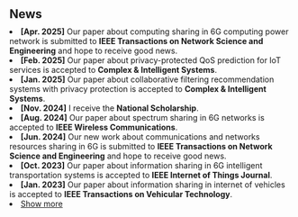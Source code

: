 <h1 id="news"></h1>

<h2 style="margin: 60px 0px 10px;">News</h2>

<ul style="margin: 0; padding-left: 0; list-style-position: inside;">
  <li><strong>[Apr. 2025]</strong> Our paper about computing sharing in 6G computing power network is submitted to <strong>IEEE Transactions on Network Science and Engineering</strong> and hope to receive good news.</li>
  <li><strong>[Feb. 2025]</strong> Our paper about privacy-protected QoS prediction for IoT services is accepted to <strong>Complex & Intelligent Systems</strong>.</li> 
  <li><strong>[Jan. 2025]</strong> Our paper about collaborative filtering recommendation systems with privacy protection is accepted to <strong>Complex & Intelligent Systems</strong>.</li>
  <li><strong>[Nov. 2024]</strong> I receive the <strong>National Scholarship</strong>.</li>
  <li><strong>[Aug. 2024]</strong> Our paper about spectrum sharing in 6G networks is accepted to <strong>IEEE Wireless Communications</strong>.</li>
  <li><strong>[Jun. 2024]</strong> Our new work about communications and networks resources sharing in 6G is submitted to <strong>IEEE Transactions on Network Science and Engineering</strong> and hope to receive good news.</li>
  <li><strong>[Oct. 2023]</strong> Our paper about information sharing in 6G intelligent transportation systems is accepted to <strong>IEEE Internet of Things Journal</strong>.</li>
  <li><strong>[Jan. 2023]</strong> Our paper about information sharing in internet of vehicles is accepted to <strong>IEEE Transactions on Vehicular Technology</strong>.</li>

  <li> <a href="javascript:toggle_vis('newsmore')">Show more</a> </li>
<div id="newsmore" style="display:none"> 
  <li><strong>[Aug. 2021]</strong> I become a Ph.D. student at the Xidian University.</li>
</div>

</ul>
